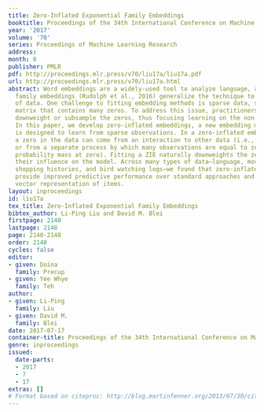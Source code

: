 ```yaml
---
title: Zero-Inflated Exponential Family Embeddings
booktitle: Proceedings of the 34th International Conference on Machine Learning
year: '2017'
volume: '70'
series: Proceedings of Machine Learning Research
address: 
month: 0
publisher: PMLR
pdf: http://proceedings.mlr.press/v70/liu17a/liu17a.pdf
url: http://proceedings.mlr.press/v70/liu17a.html
abstract: Word embeddings are a widely-used tool to analyze language, and exponential
  family embeddings (Rudolph et al., 2016) generalize the technique to other types
  of data. One challenge to fitting embedding methods is sparse data, such as a document/term
  matrix that contains many zeros. To address this issue, practitioners typically
  downweight or subsample the zeros, thus focusing learning on the non-zero entries.
  In this paper, we develop zero-inflated embeddings, a new embedding method that
  is designed to learn from sparse observations. In a zero-inflated embedding (ZIE),
  a zero in the data can come from an interaction to other data (i.e., an embedding)
  or from a separate process by which many observations are equal to zero (i.e. a
  probability mass at zero). Fitting a ZIE naturally downweights the zeros and dampens
  their influence on the model. Across many types of data—language, movie ratings,
  shopping histories, and bird watching logs—we found that zero-inflated embeddings
  provide improved predictive performance over standard approaches and find better
  vector representation of items.
layout: inproceedings
id: liu17a
tex_title: Zero-Inflated Exponential Family Embeddings
bibtex_author: Li-Ping Liu and David M. Blei
firstpage: 2140
lastpage: 2148
page: 2140-2148
order: 2140
cycles: false
editor:
- given: Doina
  family: Precup
- given: Yee Whye
  family: Teh
author:
- given: Li-Ping
  family: Liu
- given: David M.
  family: Blei
date: 2017-07-17
container-title: Proceedings of the 34th International Conference on Machine Learning
genre: inproceedings
issued:
  date-parts:
  - 2017
  - 7
  - 17
extras: []
# Format based on citeproc: http://blog.martinfenner.org/2013/07/30/citeproc-yaml-for-bibliographies/
---
```

